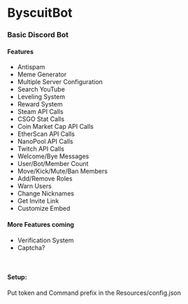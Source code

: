 # ByscuitBot
<h3>Basic Discord Bot</h3>

<h4>Features</h4>
<ul>
  <li>Antispam</li>
  <li>Meme Generator</li>
  <li>Multiple Server Configuration</li>
  <li>Search YouTube</li>
  <li>Leveling System</li>
  <li>Reward System</li>
  <li>Steam API Calls</li>
  <li>CSGO Stat Calls</li>
  <li>Coin Market Cap API Calls</li>
  <li>EtherScan API Calls</li>
  <li>NanoPool API Calls</li>
  <li>Twitch API Calls</li>
  <li>Welcome/Bye Messages</li>
  <li>User/Bot/Member Count</li>
  <li>Move/Kick/Mute/Ban Members</li>
  <li>Add/Remove Roles</li>
  <li>Warn Users</li>
  <li>Change Nicknames</li>
  <li>Get Invite Link</li>
  <li>Customize Embed</li>
</ul>

<h4>More Features coming</h4>
<ul>
  <li>Verification System</li>
  <li>Captcha?</li>
</ul>
<br>
<h4>Setup:</h4>
Put token and Command prefix in the Resources/config.json
